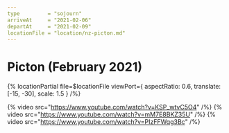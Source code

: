 ```yaml
---
type         = "sojourn"
arriveAt     = "2021-02-06"
departAt     = "2021-02-09"
locationFile = "location/nz-picton.md"
---
```


# Picton (February 2021)

{% locationPartial file=$locationFile viewPort={ aspectRatio: 0.6, translate: [-15, -30], scale: 1.5 } /%}

{% video src="https://www.youtube.com/watch?v=KSP_wtvC5O4" /%}
{% video src="https://www.youtube.com/watch?v=mM7E8BKZ35U" /%}
{% video src="https://www.youtube.com/watch?v=PIzFFWqg3Bc" /%}
